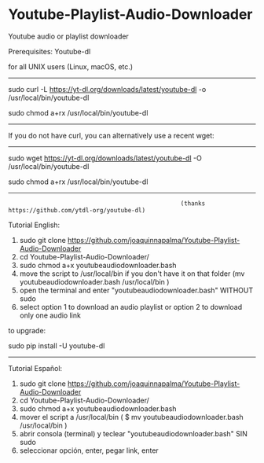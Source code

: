 # Youtube-Playlist-Audio-Downloader
Youtube audio or playlist downloader

Prerequisites:
Youtube-dl

for all UNIX users (Linux, macOS, etc.)

-------------------------------------------------------------------------------------------

sudo curl -L https://yt-dl.org/downloads/latest/youtube-dl -o /usr/local/bin/youtube-dl

sudo chmod a+rx /usr/local/bin/youtube-dl

-------------------------------------------------------------------------------------------

If you do not have curl, you can alternatively use a recent wget:

-------------------------------------------------------------------------------------------

sudo wget https://yt-dl.org/downloads/latest/youtube-dl -O /usr/local/bin/youtube-dl

sudo chmod a+rx /usr/local/bin/youtube-dl

-------------------------------------------------------------------------------------------
                                                     (thanks https://github.com/ytdl-org/youtube-dl)


Tutorial English:

1) sudo git clone https://github.com/joaquinnapalma/Youtube-Playlist-Audio-Downloader
2) cd Youtube-Playlist-Audio-Downloader/
3) sudo chmod a+x youtubeaudiodownloader.bash
4) move the script to /usr/local/bin if you don't have it on that folder (mv youtubeaudiodownloader.bash /usr/local/bin )
5) open the terminal and enter "youtubeaudiodownloader.bash" WITHOUT sudo
6) select option 1 to download an audio playlist or option 2 to download only one audio link


to upgrade:

sudo pip install -U youtube-dl

------------------------------------------------------------------------------------------

Tutorial Español:

1) sudo git clone https://github.com/joaquinnapalma/Youtube-Playlist-Audio-Downloader
2) cd Youtube-Playlist-Audio-Downloader/
3) sudo chmod a+x youtubeaudiodownloader.bash
4) mover el script a /usr/local/bin ( $ mv youtubeaudiodownloader.bash /usr/local/bin )
5) abrir consola (terminal) y teclear "youtubeaudiodownloader.bash" SIN sudo
6) seleccionar opción, enter, pegar link, enter

